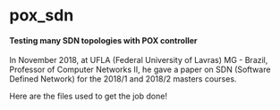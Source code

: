 # pox_sdn
#### Testing many SDN topologies with POX controller

In November 2018, at UFLA (Federal University of Lavras) MG - Brazil, Professor of Computer Networks II, he gave a paper on SDN (Software Defined Network) for the 2018/1 and 2018/2 masters courses.

Here are the files used to get the job done!
